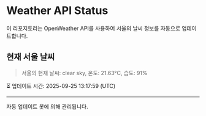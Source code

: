 
# Weather API Status

이 리포지토리는 OpenWeather API를 사용하여 서울의 날씨 정보를 자동으로 업데이트합니다.

## 현재 서울 날씨
> 서울의 현재 날씨: clear sky, 온도: 21.63°C, 습도: 91%

⏳ 업데이트 시간: 2025-09-25 13:17:59 (UTC)

---
자동 업데이트 봇에 의해 관리됩니다.
